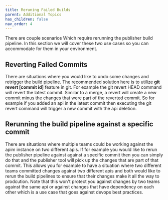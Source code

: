 ```yaml
---
title: Reruning Failed Builds
parent: Additional Topics
has_children: false
nav_order: 4
---
```


There are couple scenarios Which require rerunning the publisher build pipeline. In this section we will cover these two use cases so you can accommodate for them in your environment.
## Reverting Failed Commits
There are situations where you would like to undo some changes and retrigger the build pipeline. The recommended solution here is to utilize **git revert [commit id]** feature in git. For example the git revert HEAD command will revert the latest commit. Similar to a merge, a revert will create a new commit minus the changes that were part of the reverted commit. So for example if you added an api in the latest commit then executing the git revert command will trigger a new commit with the api deletion.

## Rerunning the build pipeline against a specific commit
There are situations where multiple teams could be working against the apim instance on two different apis. If for example you would like to rerun the publisher pipeline against against a specific commit then you can simply do that and the publisher tool will pick up the changes that are part of that commit. This allows you for example to have a situation where two different teams committed changes against two different apis and both would like to rerun the build pipelines to ensure that their changes make it all the way to prodcution. Note that this won't protect you against changes by two teams against the same api or against changes that have dependency on each other which is a use case that goes against devops best practices.


